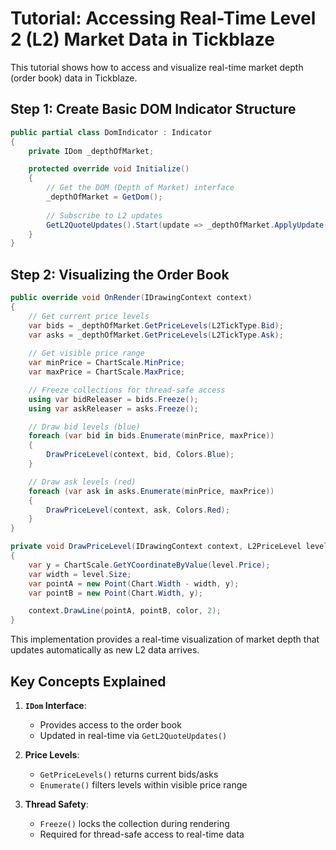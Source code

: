 # Tutorial: Accessing Real-Time Level 2 (L2) Market Data in Tickblaze

This tutorial shows how to access and visualize real-time market depth (order book) data in Tickblaze.

## Step 1: Create Basic DOM Indicator Structure

```csharp
public partial class DomIndicator : Indicator
{
    private IDom _depthOfMarket;

    protected override void Initialize()
    {
        // Get the DOM (Depth of Market) interface
        _depthOfMarket = GetDom();
        
        // Subscribe to L2 updates
        GetL2QuoteUpdates().Start(update => _depthOfMarket.ApplyUpdate(update));
    }
}
```

## Step 2: Visualizing the Order Book

```csharp
public override void OnRender(IDrawingContext context)
{
    // Get current price levels
    var bids = _depthOfMarket.GetPriceLevels(L2TickType.Bid);
    var asks = _depthOfMarket.GetPriceLevels(L2TickType.Ask);
    
    // Get visible price range
    var minPrice = ChartScale.MinPrice;
    var maxPrice = ChartScale.MaxPrice;

    // Freeze collections for thread-safe access
    using var bidReleaser = bids.Freeze();
    using var askReleaser = asks.Freeze();

    // Draw bid levels (blue)
    foreach (var bid in bids.Enumerate(minPrice, maxPrice))
    {
        DrawPriceLevel(context, bid, Colors.Blue);
    }

    // Draw ask levels (red)
    foreach (var ask in asks.Enumerate(minPrice, maxPrice))
    {
        DrawPriceLevel(context, ask, Colors.Red);
    }
}

private void DrawPriceLevel(IDrawingContext context, L2PriceLevel level, Color color)
{
	var y = ChartScale.GetYCoordinateByValue(level.Price);
	var width = level.Size;
	var pointA = new Point(Chart.Width - width, y);
	var pointB = new Point(Chart.Width, y);

	context.DrawLine(pointA, pointB, color, 2);
}
```

This implementation provides a real-time visualization of market depth that updates automatically as new L2 data arrives.

## Key Concepts Explained

1. **`IDom` Interface**:
   - Provides access to the order book
   - Updated in real-time via `GetL2QuoteUpdates()`

2. **Price Levels**:
   - `GetPriceLevels()` returns current bids/asks
   - `Enumerate()` filters levels within visible price range

3. **Thread Safety**:
   - `Freeze()` locks the collection during rendering
   - Required for thread-safe access to real-time data
